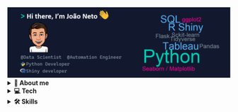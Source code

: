 <img src = "https://github.com/netojoao85/icons/blob/main/banner10.png" /> 

<details align = "left"><summary><b>👤 About me</b></summary> <br>

<div style="text-align: justify;">
<p><b> WHO AM I? </b> I am an Automation & Control engineer qualified as a Data Scientist. And I love writing code to automate solutions and developing Data Analysis.

<p><b> BACKGROUND </b> I have almost a decade of experience handling cutting-edge technology to design, develop, and deploy control systems architectures, focusing on industrial automation and digital transformations. Beyond that, I have an MSc in Management and a background in Analytics and Procurement roles. </p>

<p><b> WHY ME? </b></p>

<p><b> HOBBIES </b> I like doing sports (running 🏃🏻‍♂️, cross-training 🏋🏻, cycling 🚵🏻, swimming 🏊🏻‍♂️), and I'm also a fan of football and rugby games. I enjoy hanging out with friends and am always up for a picnic and travel.</p>
</div>

<p align = "center">
  <a href = "https://www.linkedin.com/in/joaonetoprofile/" target = "_blank">
    <img src = "https://github.com/devicons/devicon/blob/master/icons/linkedin/linkedin-original.svg" alt = "linkedin logo" width = "30" height = "30" />
  </a> 
</p>

## 
</details>
      
<details> <summary><b>💻 Tech </b></summary> <br>
            <table>
              <thead>
                <tr>
                  <th>Programming Language & BI Tools</th>
                  <th>Libraries & Frameworks </th>
                </tr>
              </thead>
              <tbody>
                <tr>
                  <td> 
                    <img src="https://github.com/netojoao85/icons/blob/main/r_programming.svg" width = "35" height = "35"> R Programming
                  </td>
                  <td> Tidyverse, Dplyr, ggplot2, rvest, R Shiny</td>
                </tr>
                <tr>
                  <td> <img src="https://github.com/netojoao85/icons/blob/main/python.svg" width = "35" height = "35"> Python</td>
                  <td>Pandas, NumPy, Matplotlib, Seaborn, scikit-learn, BeautifoulSoup, Request </td>
                </tr>
                <tr>
                  <td> SQL </td>
                  <td>Row 3, Cell 2</td>
                </tr>
                <tr>
                  <td> <img src="https://github.com/netojoao85/icons/blob/main/shiny.svg" width = "35" height = "35"> R Shiny</td>
                  <td>Row 4, Cell 2</td>
                </tr>
                <tr>
                  <td> <img src="https://github.com/netojoao85/icons/blob/main/tableau.svg" width = "35" height = "35"> Tableau </td>
                  <td> https://public.tableau.com/app/profile/jneto </td>
                </tr>
                <tr>
                  <td> HTML & CSS </td>
                  <td>Row 6, Cell 2</td>
                </tr>
                <tr>
                  <td> Visual Basic Application (VBA) </td>
                  <td>Row 7, Cell 2</td>
                </tr>
              </tbody>
            </table>
  
## 
</details>
      
<details> <summary><b>🛠️ Skills </b></summary> <br>
    - [x] **Programming languages** R / Python / SQL / VBA      
    - [x] **Data wrangling & exploratory analysis** with tidyverse & Pandas and NumPy       
    - [x] **Data visualisations** with ggplot2 & matplotlib/seaborn       
    - [X] **R Shiny** complemented with HTML & CSS      
            https://jneto.shinyapps.io/hyrox_wc23              
            https://jneto.shinyapps.io/my_running                         
    - [x] **Dashboards** with Tableau & Power BI         
            https://public.tableau.com/app/profile/jneto                      
    - [x] **Notebooks and reporting** with R Markdown & jupyter        
    - [x] **Database querying** with PostgreSQL        
    - [x] **Statistical tests & Regression**              
    - [x] **Natural Language techniques:** sentimental analysis and text mining              
    - [x] **Version control** with git & github              

##
</details>


